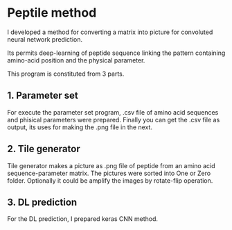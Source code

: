 # Peptile method
I developed a method for converting a matrix into picture for convoluted neural network prediction.

Its permits deep-learning of peptide sequence linking the pattern containing amino-acid position and the physical parameter.

This program is constituted from 3 parts. 


## 1. Parameter set
For execute the parameter set program, .csv file of amino acid sequences and phisical parameters were prepared.
Finally you can get the .csv file as output, its uses for making the .png file in the next.


## 2. Tile generator
Tile generator makes a picture as .png file of peptide from an amino acid sequence-parameter matrix.
The pictures were sorted into One or Zero folder. Optionally it could be amplify the images by rotate-flip operation.


## 3. DL prediction
For the DL prediction, I prepared keras CNN method.


